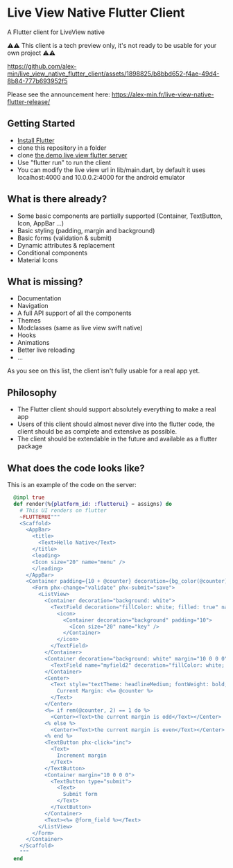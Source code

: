 # Live View Native Flutter Client

A Flutter client for LiveView native

⚠⚠ This client is a tech preview only, it's not ready to be usable for your own project ⚠⚠ 


https://github.com/alex-min/live_view_native_flutter_client/assets/1898825/b8bbd652-f4ae-49d4-8b84-777b693952f5

Please see the announcement here: https://alex-min.fr/live-view-native-flutter-release/

## Getting Started

- [Install Flutter](https://docs.flutter.dev/get-started/install)
- clone this repository in a folder
- clone [the demo live view flutter server](https://github.com/alex-min/live_view_flutter_demo)
- Use "flutter run" to run the client
- You can modify the live view url in lib/main.dart, by default it uses localhost:4000 and 10.0.0.2:4000 for the android emulator

## What is there already?

- Some basic components are partially supported (Container, TextButton, Icon, AppBar ...)
- Basic styling (padding, margin and background)
- Basic forms (validation & submit)
- Dynamic attributes & replacement
- Conditional components
- Material Icons

## What is missing?

- Documentation
- Navigation
- A full API support of all the components
- Themes
- Modclasses (same as live view swift native)
- Hooks
- Animations
- Better live reloading
- ...

As you see on this list, the client isn't fully usable for a real app yet.

## Philosophy

- The Flutter client should support absolutely everything to make a real app
- Users of this client should almost never dive into the flutter code, the client should be as complete and extensive as possible. 
- The client should be extendable in the future and available as a flutter package


## What does the code looks like?

This is an example of the code on the server:

```elixir
  @impl true
  def render(%{platform_id: :flutterui} = assigns) do
    # This UI renders on flutter
    ~FLUTTERUI"""
    <Scaffold>
      <AppBar>
        <title>
          <Text>Hello Native</Text>
        </title>
        <leading>
        <Icon size="20" name="menu" />
        </leading>
      </AppBar>
      <Container padding={10 + @counter} decoration={bg_color(@counter)}>
        <Form phx-change="validate" phx-submit="save">
          <ListView>
            <Container decoration="background: white">
              <TextField decoration="fillColor: white; filled: true" name="myfield" value={"Current margin #{@counter}"}>
                <icon>
                  <Container decoration="background" padding="10">
                    <Icon size="20" name="key" />
                  </Container>
                </icon>
              </TextField>
            </Container>
            <Container decoration="background: white" margin="10 0 0 0">
              <TextField name="myfield2" decoration="fillColor: white; filled: true" value="Second field" />
            </Container>
            <Center>
              <Text style="textTheme: headlineMedium; fontWeight: bold; fontStyle: italic">
                Current Margin: <%= @counter %>
              </Text>
            </Center>
            <%= if rem(@counter, 2) == 1 do %>
              <Center><Text>the current margin is odd</Text></Center>
            <% else %>
              <Center><Text>the current margin is even</Text></Center>
            <% end %>
            <TextButton phx-click="inc">
              <Text>
                Increment margin
              </Text>
            </TextButton>
            <Container margin="10 0 0 0">
              <TextButton type="submit">
                <Text>
                  Submit form
                </Text>
              </TextButton>
            </Container>
            <Text><%= @form_field %></Text>
          </ListView>
        </Form>
      </Container>
    </Scaffold>
    """
  end
```
